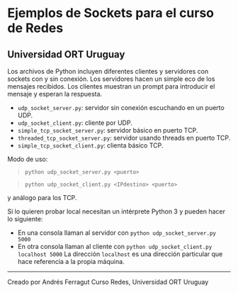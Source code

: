 # Ejemplos de Sockets para el curso de Redes
## Universidad ORT Uruguay

Los archivos de Python incluyen diferentes clientes y servidores con sockets con y sin conexión.
Los servidores hacen un simple eco de los mensajes recibidos. Los clientes muestran un prompt
para introducir el mensaje y esperan la respuesta.

* `udp_socket_server.py`: servidor sin conexión escuchando en un puerto UDP.
* `udp_socket_client.py`: cliente por UDP.
* `simple_tcp_socket_server.py`: servidor básico en puerto TCP.
* `threaded_tcp_socket_server.py`: servidor usando threads en puerto TCP.
* `simple_tcp_socket_client.py`: clienta básico TCP.

Modo de uso:

> `python udp_socket_server.py <puerto>`

> `python udp_socket_client.py <IPdestino> <puerto>`

y análogo para los TCP.

Si lo quieren probar local necesitan un intérprete Python 3 y pueden hacer lo siguiente:

 * En una consola llaman al servidor con `python udp_socket_server.py 5000`
 * En otra consola llaman al cliente con `python udp_socket_client.py localhost 5000`
   La dirección `localhost` es una dirección particular que hace referencia a la propia máquina.
------

Creado por Andrés Ferragut
Curso Redes, Universidad ORT Uruguay
